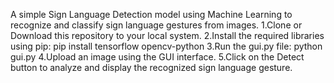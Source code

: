 A simple Sign Language Detection model using Machine Learning to recognize and classify sign language gestures from images.
1.Clone or Download this repository to your local system.
2.Install the required libraries using pip:
    pip install tensorflow opencv-python
3.Run the gui.py file:
    python gui.py
4.Upload an image using the GUI interface.
5.Click on the Detect button to analyze and display the recognized sign language gesture.

